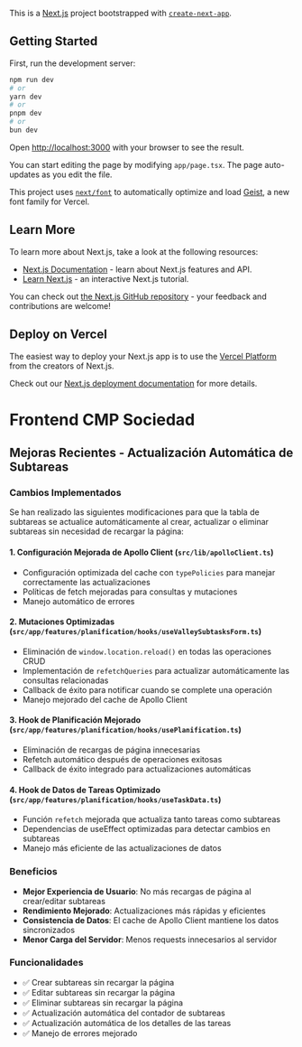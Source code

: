 This is a [Next.js](https://nextjs.org) project bootstrapped with [`create-next-app`](https://nextjs.org/docs/app/api-reference/cli/create-next-app).

## Getting Started

First, run the development server:

```bash
npm run dev
# or
yarn dev
# or
pnpm dev
# or
bun dev
```

Open [http://localhost:3000](http://localhost:3000) with your browser to see the result.

You can start editing the page by modifying `app/page.tsx`. The page auto-updates as you edit the file.

This project uses [`next/font`](https://nextjs.org/docs/app/building-your-application/optimizing/fonts) to automatically optimize and load [Geist](https://vercel.com/font), a new font family for Vercel.

## Learn More

To learn more about Next.js, take a look at the following resources:

- [Next.js Documentation](https://nextjs.org/docs) - learn about Next.js features and API.
- [Learn Next.js](https://nextjs.org/learn) - an interactive Next.js tutorial.

You can check out [the Next.js GitHub repository](https://github.com/vercel/next.js) - your feedback and contributions are welcome!

## Deploy on Vercel

The easiest way to deploy your Next.js app is to use the [Vercel Platform](https://vercel.com/new?utm_medium=default-template&filter=next.js&utm_source=create-next-app&utm_campaign=create-next-app-readme) from the creators of Next.js.

Check out our [Next.js deployment documentation](https://nextjs.org/docs/app/building-your-application/deploying) for more details.

# Frontend CMP Sociedad

## Mejoras Recientes - Actualización Automática de Subtareas

### Cambios Implementados

Se han realizado las siguientes modificaciones para que la tabla de subtareas se actualice automáticamente al crear, actualizar o eliminar subtareas sin necesidad de recargar la página:

#### 1. Configuración Mejorada de Apollo Client (`src/lib/apolloClient.ts`)
- Configuración optimizada del cache con `typePolicies` para manejar correctamente las actualizaciones
- Políticas de fetch mejoradas para consultas y mutaciones
- Manejo automático de errores

#### 2. Mutaciones Optimizadas (`src/app/features/planification/hooks/useValleySubtasksForm.ts`)
- Eliminación de `window.location.reload()` en todas las operaciones CRUD
- Implementación de `refetchQueries` para actualizar automáticamente las consultas relacionadas
- Callback de éxito para notificar cuando se complete una operación
- Manejo mejorado del cache de Apollo Client

#### 3. Hook de Planificación Mejorado (`src/app/features/planification/hooks/usePlanification.ts`)
- Eliminación de recargas de página innecesarias
- Refetch automático después de operaciones exitosas
- Callback de éxito integrado para actualizaciones automáticas

#### 4. Hook de Datos de Tareas Optimizado (`src/app/features/planification/hooks/useTaskData.ts`)
- Función `refetch` mejorada que actualiza tanto tareas como subtareas
- Dependencias de useEffect optimizadas para detectar cambios en subtareas
- Manejo más eficiente de las actualizaciones de datos

### Beneficios

- **Mejor Experiencia de Usuario**: No más recargas de página al crear/editar subtareas
- **Rendimiento Mejorado**: Actualizaciones más rápidas y eficientes
- **Consistencia de Datos**: El cache de Apollo Client mantiene los datos sincronizados
- **Menor Carga del Servidor**: Menos requests innecesarios al servidor

### Funcionalidades

- ✅ Crear subtareas sin recargar la página
- ✅ Editar subtareas sin recargar la página  
- ✅ Eliminar subtareas sin recargar la página
- ✅ Actualización automática del contador de subtareas
- ✅ Actualización automática de los detalles de las tareas
- ✅ Manejo de errores mejorado
